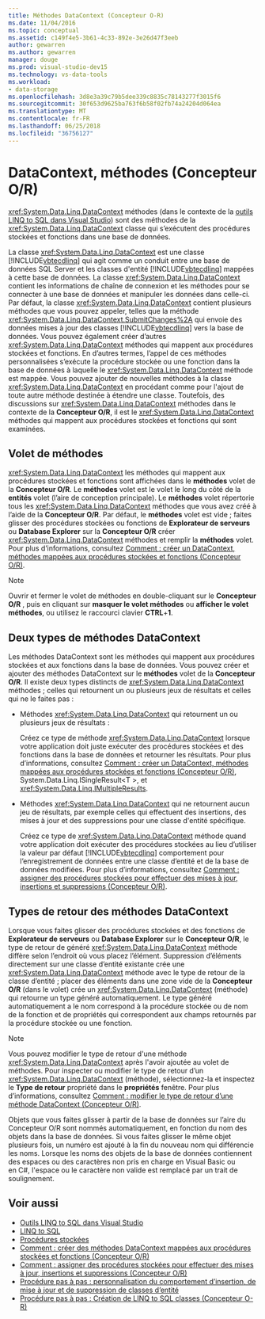 ```yaml
---
title: Méthodes DataContext (Concepteur O-R)
ms.date: 11/04/2016
ms.topic: conceptual
ms.assetid: c149f4e5-3b61-4c33-892e-3e26d47f3eeb
author: gewarren
ms.author: gewarren
manager: douge
ms.prod: visual-studio-dev15
ms.technology: vs-data-tools
ms.workload:
- data-storage
ms.openlocfilehash: 3d8e3a39c79b5dee339c8835c78143277f3015f6
ms.sourcegitcommit: 30f653d9625ba763f6b58f02fb74a24204d064ea
ms.translationtype: MT
ms.contentlocale: fr-FR
ms.lasthandoff: 06/25/2018
ms.locfileid: "36756127"
---
```

# <a name="datacontext-methods-or-designer"></a>DataContext, méthodes (Concepteur O/R)

<xref:System.Data.Linq.DataContext> méthodes (dans le contexte de la [outils LINQ to SQL dans Visual Studio](../data-tools/linq-to-sql-tools-in-visual-studio2.md)) sont des méthodes de la <xref:System.Data.Linq.DataContext> classe qui s’exécutent des procédures stockées et fonctions dans une base de données.

La classe <xref:System.Data.Linq.DataContext> est une classe [!INCLUDE[vbtecdlinq](../data-tools/includes/vbtecdlinq_md.md)] qui agit comme un conduit entre une base de données SQL Server et les classes d'entité [!INCLUDE[vbtecdlinq](../data-tools/includes/vbtecdlinq_md.md)] mappées à cette base de données. La classe <xref:System.Data.Linq.DataContext> contient les informations de chaîne de connexion et les méthodes pour se connecter à une base de données et manipuler les données dans celle-ci. Par défaut, la classe <xref:System.Data.Linq.DataContext> contient plusieurs méthodes que vous pouvez appeler, telles que la méthode <xref:System.Data.Linq.DataContext.SubmitChanges%2A> qui envoie des données mises à jour des classes [!INCLUDE[vbtecdlinq](../data-tools/includes/vbtecdlinq_md.md)] vers la base de données. Vous pouvez également créer d’autres <xref:System.Data.Linq.DataContext> méthodes qui mappent aux procédures stockées et fonctions. En d’autres termes, l’appel de ces méthodes personnalisées s’exécute la procédure stockée ou une fonction dans la base de données à laquelle le <xref:System.Data.Linq.DataContext> méthode est mappée. Vous pouvez ajouter de nouvelles méthodes à la classe <xref:System.Data.Linq.DataContext> en procédant comme pour l'ajout de toute autre méthode destinée à étendre une classe. Toutefois, des discussions sur <xref:System.Data.Linq.DataContext> méthodes dans le contexte de la **Concepteur O/R**, il est le <xref:System.Data.Linq.DataContext> méthodes qui mappent aux procédures stockées et fonctions qui sont examinées.

## <a name="methods-pane"></a>Volet de méthodes

<xref:System.Data.Linq.DataContext> les méthodes qui mappent aux procédures stockées et fonctions sont affichées dans le **méthodes** volet de la **Concepteur O/R**. Le **méthodes** volet est le volet le long du côté de la **entités** volet (l’aire de conception principale). Le **méthodes** volet répertorie tous les <xref:System.Data.Linq.DataContext> méthodes que vous avez créé à l’aide de la **Concepteur O/R**. Par défaut, le **méthodes** volet est vide ; faites glisser des procédures stockées ou fonctions de **Explorateur de serveurs** ou **Database Explorer** sur la **Concepteur O/R**  créer <xref:System.Data.Linq.DataContext> méthodes et remplir la **méthodes** volet. Pour plus d’informations, consultez [Comment : créer un DataContext, méthodes mappées aux procédures stockées et fonctions (Concepteur O/R)](../data-tools/how-to-create-datacontext-methods-mapped-to-stored-procedures-and-functions-o-r-designer.md).

> [!NOTE]
> Ouvrir et fermer le volet de méthodes en double-cliquant sur le **Concepteur O/R** , puis en cliquant sur **masquer le volet méthodes** ou **afficher le volet méthodes**, ou utilisez le raccourci clavier  **CTRL**+**1**.

## <a name="two-types-of-datacontext-methods"></a>Deux types de méthodes DataContext

Les méthodes DataContext sont les méthodes qui mappent aux procédures stockées et aux fonctions dans la base de données. Vous pouvez créer et ajouter des méthodes DataContext sur le **méthodes** volet de la **Concepteur O/R**. Il existe deux types distincts de <xref:System.Data.Linq.DataContext> méthodes ; celles qui retournent un ou plusieurs jeux de résultats et celles qui ne le faites pas :

-   Méthodes <xref:System.Data.Linq.DataContext> qui retournent un ou plusieurs jeux de résultats :

     Créez ce type de méthode <xref:System.Data.Linq.DataContext> lorsque votre application doit juste exécuter des procédures stockées et des fonctions dans la base de données et retourner les résultats. Pour plus d’informations, consultez [Comment : créer un DataContext, méthodes mappées aux procédures stockées et fonctions (Concepteur O/R)](../data-tools/how-to-create-datacontext-methods-mapped-to-stored-procedures-and-functions-o-r-designer.md), System.Data.Linq.ISingleResult\<T >, et <xref:System.Data.Linq.IMultipleResults>.

-   Méthodes <xref:System.Data.Linq.DataContext> qui ne retournent aucun jeu de résultats, par exemple celles qui effectuent des insertions, des mises à jour et des suppressions pour une classe d'entité spécifique.

     Créez ce type de <xref:System.Data.Linq.DataContext> méthode quand votre application doit exécuter des procédures stockées au lieu d’utiliser la valeur par défaut [!INCLUDE[vbtecdlinq](../data-tools/includes/vbtecdlinq_md.md)] comportement pour l’enregistrement de données entre une classe d’entité et de la base de données modifiées. Pour plus d’informations, consultez [Comment : assigner des procédures stockées pour effectuer des mises à jour, insertions et suppressions (Concepteur O/R)](../data-tools/how-to-assign-stored-procedures-to-perform-updates-inserts-and-deletes-o-r-designer.md).

## <a name="return-types-of-datacontext-methods"></a>Types de retour des méthodes DataContext

Lorsque vous faites glisser des procédures stockées et des fonctions de **Explorateur de serveurs** ou **Database Explorer** sur le **Concepteur O/R**, le type de retour de généré <xref:System.Data.Linq.DataContext> méthode diffère selon l’endroit où vous placez l’élément. Suppression d’éléments directement sur une classe d’entité existante crée une <xref:System.Data.Linq.DataContext> méthode avec le type de retour de la classe d’entité ; placer des éléments dans une zone vide de la **Concepteur O/R** (dans le volet) crée un <xref:System.Data.Linq.DataContext> (méthode) qui retourne un type généré automatiquement. Le type généré automatiquement a le nom correspond à la procédure stockée ou de nom de la fonction et de propriétés qui correspondent aux champs retournés par la procédure stockée ou une fonction.

> [!NOTE]
> Vous pouvez modifier le type de retour d'une méthode <xref:System.Data.Linq.DataContext> après l'avoir ajoutée au volet de méthodes. Pour inspecter ou modifier le type de retour d’un <xref:System.Data.Linq.DataContext> (méthode), sélectionnez-la et inspectez le **Type de retour** propriété dans le **propriétés** fenêtre. Pour plus d’informations, consultez [Comment : modifier le type de retour d’une méthode DataContext (Concepteur O/R)](../data-tools/how-to-change-the-return-type-of-a-datacontext-method-o-r-designer.md).

Objets que vous faites glisser à partir de la base de données sur l’aire du Concepteur O/R sont nommés automatiquement, en fonction du nom des objets dans la base de données. Si vous faites glisser le même objet plusieurs fois, un numéro est ajouté à la fin du nouveau nom qui différencie les noms. Lorsque les noms des objets de la base de données contiennent des espaces ou des caractères non pris en charge en Visual Basic ou en C#, l'espace ou le caractère non valide est remplacé par un trait de soulignement.

## <a name="see-also"></a>Voir aussi

- [Outils LINQ to SQL dans Visual Studio](../data-tools/linq-to-sql-tools-in-visual-studio2.md)
- [LINQ to SQL](/dotnet/framework/data/adonet/sql/linq/index)
- [Procédures stockées](/dotnet/framework/data/adonet/sql/linq/stored-procedures)
- [Comment : créer des méthodes DataContext mappées aux procédures stockées et fonctions (Concepteur O/R)](../data-tools/how-to-create-datacontext-methods-mapped-to-stored-procedures-and-functions-o-r-designer.md)
- [Comment : assigner des procédures stockées pour effectuer des mises à jour, insertions et suppressions (Concepteur O/R)](../data-tools/how-to-assign-stored-procedures-to-perform-updates-inserts-and-deletes-o-r-designer.md)
- [Procédure pas à pas : personnalisation du comportement d’insertion, de mise à jour et de suppression de classes d’entité](../data-tools/walkthrough-customizing-the-insert-update-and-delete-behavior-of-entity-classes.md)
- [Procédure pas à pas : Création de LINQ to SQL classes (Concepteur O-R)](how-to-create-linq-to-sql-classes-mapped-to-tables-and-views-o-r-designer.md)